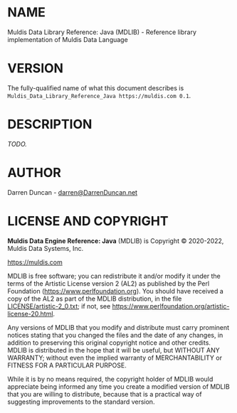 # NAME

Muldis Data Library Reference: Java (MDLIB) - Reference library implementation of Muldis Data Language

# VERSION

The fully-qualified name of what this document describes is
`Muldis_Data_Library_Reference_Java https://muldis.com 0.1`.

# DESCRIPTION

*TODO.*

# AUTHOR

Darren Duncan - darren@DarrenDuncan.net

# LICENSE AND COPYRIGHT

**Muldis Data Engine Reference: Java** (MDLIB) is Copyright © 2020-2022, Muldis Data Systems, Inc.

<https://muldis.com>

MDLIB is free software;
you can redistribute it and/or modify it under the terms of the Artistic
License version 2 (AL2) as published by the Perl Foundation
(<https://www.perlfoundation.org>).  You should have received a copy of the
AL2 as part of the MDLIB distribution, in the file
[LICENSE/artistic-2_0.txt](../LICENSE/artistic-2_0.txt); if not, see
<https://www.perlfoundation.org/artistic-license-20.html>.

Any versions of MDLIB that you modify and distribute must carry prominent
notices stating that you changed the files and the date of any changes, in
addition to preserving this original copyright notice and other credits.
MDLIB is distributed in the hope that it will be
useful, but WITHOUT ANY WARRANTY; without even the implied warranty of
MERCHANTABILITY or FITNESS FOR A PARTICULAR PURPOSE.

While it is by no means required, the copyright holder of MDLIB
would appreciate being informed any time you create a modified version of
MDLIB that you are willing to distribute, because that is a
practical way of suggesting improvements to the standard version.

